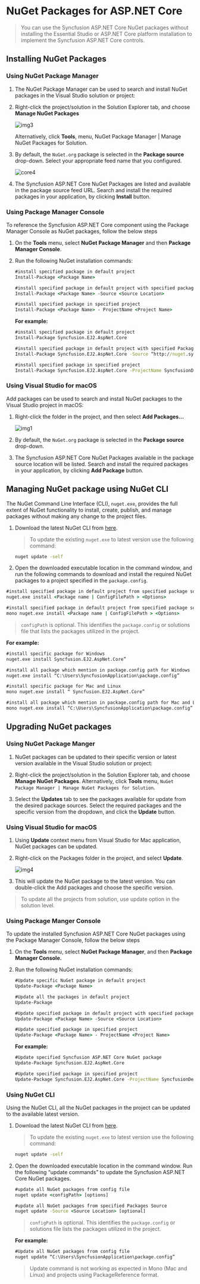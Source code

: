# NuGet Packages for ASP.NET Core

> You can use the Syncfusion ASP.NET Core NuGet packages without installing the Essential Studio or ASP.NET Core platform installation to implement the Syncfusion ASP.NET Core controls.

## Installing NuGet Packages

### Using NuGet Package Manager

1. The NuGet Package Manager can be used to search and install NuGet packages in the Visual Studio solution or project:

2. Right-click the project/solution in the Solution Explorer tab, and choose **Manage NuGet Packages**

    ![img3](images/manage-nuget.png)

    Alternatively, click **Tools**, menu, NuGet Package Manager | Manage NuGet Packages for Solution.

3. By default, the `NuGet.org` package is selected in the **Package source** drop-down. Select your appropriate feed name that you configured.

     ![core4](images/package-manager.png)

4. The Syncfusion ASP.NET Core NuGet Packages are listed and available in the package source feed URL. Search and install the required packages in your application, by clicking **Install** button.

### Using Package Manager Console

To reference the Syncfusion ASP.NET Core component using the Package Manager Console as NuGet packages, follow the below steps

1. On the **Tools** menu, select **NuGet Package Manager** and then **Package Manager Console**.

2. Run the following NuGet installation commands:

    ```cmd
    #install specified package in default project
    Install-Package <Package Name>

    #install specified package in default project with specified package source
    Install-Package <Package Name> -Source <Source Location>

    #install specified package in specified project
    Install-Package <Package Name> - ProjectName <Project Name>
    ```

    **For example:**

    ```cmd
    #install specified package in default project
    Install-Package Syncfusion.EJ2.AspNet.Core

    #install specified package in default project with specified Package Source
    Install-Package Syncfusion.EJ2.AspNet.Core -Source “http://nuget.syncfusion.com/nuget_aspnetcore-js2/nuget/getsyncfusionpackages/aspnetcore-js2”

    #install specified package in specified project
    Install-Package Syncfusion.EJ2.AspNet.Core -ProjectName SyncfusionDemoApplication
    ```

### Using Visual Studio for macOS

Add packages can be used to search and install NuGet packages to the Visual Studio project in macOS:

1. Right-click the folder in the project, and then select **Add Packages…**

    ![img1](images/add-packages.png)

2. By default, the `NuGet.org` package is selected in the **Package source** drop-down.

3. The Syncfusion ASP.NET Core NuGet Packages available in the package source location will be listed. Search and install the required packages in your application, by clicking **Add Package** button.

## Managing NuGet package using NuGet CLI

The NuGet Command Line Interface (CLI), `nuget.exe`, provides the full extent of NuGet functionality to install, create, publish, and manage packages without making any change to the project files.

1. Download the latest NuGet CLI from [here](https://dist.nuget.org/win-x86-commandline/latest/nuget.exe).

    > To update the existing `nuget.exe` to latest version use the following command:

    ```cmd
    nuget update -self
    ```

2. Open the downloaded executable location in the command window, and run the following commands to download and install the required NuGet packages to a project specified in the `package.config`.

```cmd
#install specified package in default project from specified package source for Windows Platform
nuget.exe install <Package name | ConfigFilePath > <Options>

#install specified package in default project from specified package source for MAC/Linux Platform
mono nuget.exe install <Package name | ConfigFilePath > <Options>
```

> `configPath` is optional. This identifies the `package.config` or solutions file that lists the packages utilized in the project.

**For example:**

```cmd
#install specific package for Windows
nuget.exe install Syncfusion.EJ2.AspNet.Core”

#install all package which mention in package.config path for Windows
nuget.exe install “C:\Users\SyncfusionApplication\package.config”

#install specific package for Mac and Linux
mono nuget.exe install “ Syncfusion.EJ2.AspNet.Core”

#install all package which mention in package.config path for Mac and Linux
mono nuget.exe install “C:\Users\SyncfusionApplication\package.config”

```

## Upgrading NuGet packages

### Using NuGet Package Manger

1. NuGet packages can be updated to their specific version or latest version available in the Visual Studio solution or project:

2. Right-click the project/solution in the Solution Explorer tab, and choose **Manage NuGet Packages**. Alternatively, click **Tools** menu, `NuGet Package Manager | Manage NuGet Packages for Solution`.

3. Select the **Updates** tab to see the packages available for update from the desired package sources. Select the required packages and the specific version from the dropdown, and click the **Update** button.

<!-- markdownlint-disable MD024 -->

### Using Visual Studio for macOS

1. Using **Update** context menu from Visual Studio for Mac application, NuGet packages can be updated.

2. Right-click on the Packages folder in the project, and select **Update**.

    ![img4](images/package-update.png)

3. This will update the NuGet package to the latest version. You can double-click the Add packages and choose the specific version.

> To update all the projects from solution, use update option in the solution level.

### Using Package Manger Console

To update the installed Syncfusion ASP.NET Core NuGet packages using the Package Manager Console, follow the below steps

1. On the **Tools** menu, select **NuGet Package Manager**, and then **Package Manager Console.**

2. Run the following NuGet installation commands:

    ```cmd
    #Update specific NuGet package in default project
    Update-Package <Package Name>

    #Update all the packages in default project
    Update-Package

    #Update specified package in default project with specified package source
    Update-Package <Package Name> -Source <Source Location>

    #Update specified package in specified project
    Update-Package <Package Name> - ProjectName <Project Name>
    ```

    **For example:**

    ```cmd
    #Update specified Syncfusion ASP.NET Core NuGet package
    Update-Package Syncfusion.EJ2.AspNet.Core

    #Update specified package in specified project
    Update-Package Syncfusion.EJ2.AspNet.Core -ProjectName SyncfusionDemoApplication
    ```

### Using NuGet CLI

Using the NuGet CLI, all the NuGet packages in the project can be updated to the available latest version.

1. Download the latest NuGet CLI from [here](https://dist.nuget.org/win-x86-commandline/latest/nuget.exe).

    > To update the existing `nuget.exe` to latest version use the following command:

    ```cmd
    nuget update -self
    ```

2. Open the downloaded executable location in the command window. Run the following “update commands” to update the Syncfusion ASP.NET Core NuGet packages.

    ```cmd
    #update all NuGet packages from config file
    nuget update <configPath> [options]

    #update all NuGet packages from specified Packages Source
    nuget update -Source <Source Location> [optional]
    ```

    > `configPath` is optional. This identifies the `package.config` or solutions file lists the packages utilized in the project.

    **For example:**

    ```cmd
    #Update all NuGet packages from config file
    nuget update “C:\Users\SyncfusionApplication\package.config”
    ```

    > Update command is not working as expected in Mono (Mac and Linux) and projects using PackageReference format.